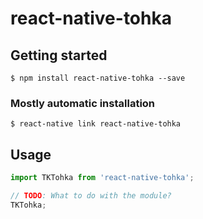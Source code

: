 # react-native-tohka

## Getting started

`$ npm install react-native-tohka --save`

### Mostly automatic installation

`$ react-native link react-native-tohka`

## Usage
```javascript
import TKTohka from 'react-native-tohka';

// TODO: What to do with the module?
TKTohka;
```
